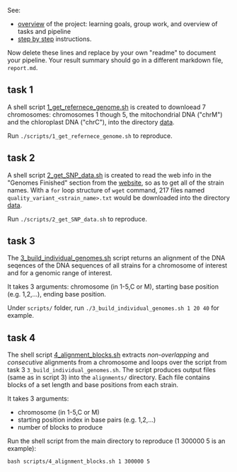 See:
- [overview](overview.md) of the project: learning goals,
  group work, and overview of tasks and pipeline
- [step by step](stepsinstructions.md) instructions.

Now delete these lines and replace by your own "readme"
to document your pipeline.
Your result summary should go in a different markdown file,
`report.md`.

## task 1
A shell script [1_get_refernece_genome.sh](scripts/1_get_refernece_genome.sh) is created to downloead 7 chromosomes: chromosomes 1 though 5, the mitochondrial DNA ("chrM") and the chloroplast DNA ("chrC"), into the directory [data](data).

Run `./scripts/1_get_refernece_genome.sh` to reproduce.

## task 2
A shell script [2_get_SNP_data.sh](scripts/2_get_SNP_data.sh) is created to read the web info in the "Genomes Finished" section from the [website](http://signal.salk.edu/atg1001/download.php), so as to get all of the strain names. With a `for` loop structure of `wget` command, 217 files named `quality_variant_<strain_name>.txt` would be downloaded into the directory [data](data).

Run `./scripts/2_get_SNP_data.sh` to reproduce.

## task 3
The [3_build_individual_genomes.sh](scripts/3_build_individual_genomes.sh) script  returns an alignment of the DNA seqences of the DNA sequences of all strains for a chromosome of interest and for a genomic range of interest.

It takes 3 arguments: chromosome (in 1-5,C or M), starting base position (e.g. 1,2,...), ending base position.

Under `scripts/` folder, run `./3_build_individual_genomes.sh 1 20 40` for example.

## task 4
The shell script [4_alignment_blocks.sh](scripts/4_alignment_blocks.sh) extracts *non-overlapping* and *consecutive* alignments from a chromosome and loops over the script from task 3 `3_build_individual_genomes.sh`. The script produces output files (same as in script 3) into the `alignments/` directory. Each file contains blocks of a set length and base positions from each strain.

It takes 3 arguments: 
- chromosome (in 1-5,C or M)
- starting position index in base pairs (e.g. 1,2,...)
- number of blocks to produce

Run the shell script from the main directory to reproduce (1 300000 5 is an example):
```
bash scripts/4_alignment_blocks.sh 1 300000 5
```